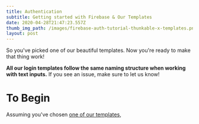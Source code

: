 ```yaml
---
title: Authentication
subtitle: Getting started with Firebase & Our Templates
date: 2020-04-28T21:47:23.557Z
thumb_img_path: /images/firebase-auth-tutorial-thunkable-x-templates.png
layout: post
---
```

So you've picked one of our beautiful templates. Now you're ready to make that thing work!

**All our login templates follow the same naming structure when working with text inputs.** If you see an issue, make sure to let us know!



# To Begin

Assuming you've chosen [one of our templates](/portfolio),